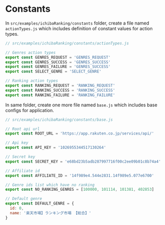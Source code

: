 # Constants
In `src/examples/ichibaRanking/constants` folder, create a file named `actionTypes.js` which includes definition of constant values for action types.

```javascript
// src/examples/ichibaRanking/constants/actionTypes.js

// Genres action types
export const GENRES_REQUEST = 'GENRES_REQUEST'
export const GENRES_SUCCESS = 'GENRES_SUCCESS'
export const GENRES_FAILURE = 'GENRES_SUCCESS'
export const SELECT_GENRE = 'SELECT_GENRE'

// Ranking action types
export const RANKING_REQUEST = 'RANKING_REQUEST'
export const RANKING_SUCCESS = 'RANKING_SUCCESS'
export const RANKING_FAILURE = 'RANKING_FAILURE'
```

In same folder, create one more file named `base.js` which includes base configs for application.

```javascript
// src/examples/ichibaRanking/constants/base.js

// Root api url
export const ROOT_URL = 'https://app.rakuten.co.jp/services/api/'

// Api key
export const API_KEY = '1026955344517130264'

// Secret key
export const SECRET_KEY = 'e68bd23b5adb287997716f00c2ee09b01c8b74a4'

// Affiliate id
export const AFFILIATE_ID = '14f989e4.544e2831.14f989e5.077e6700'

// Genre ids list which have no ranking
export const NO_RANKING_GENRES = [100000, 101114, 101381, 402853]

// Default genre
export const DEFAULT_GENRE = {
  id: 0,
  name: '楽天市場】ランキング市場 【総合】'
}
```